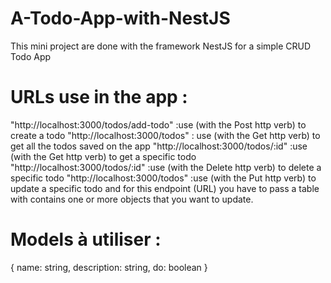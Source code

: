 # A-Todo-App-with-NestJS
This mini project are done with the framework NestJS for a simple CRUD Todo App
# URLs use in the app :
"http://localhost:3000/todos/add-todo" :use (with the Post http verb) to create a todo 
"http://localhost:3000/todos" : use (with the Get http verb) to get all the todos saved on the app
"http://localhost:3000/todos/:id" :use (with the Get http verb) to get a specific todo 
"http://localhost:3000/todos/:id" :use (with the Delete http verb) to delete a specific todo 
"http://localhost:3000/todos" :use (with the Put http verb) to update a specific todo and for this endpoint (URL) you have to pass a table with contains one or more objects that you want to update.
# Models à utiliser :
{
  name: string,
  description: string,
  do: boolean
}
